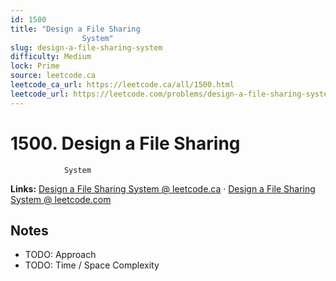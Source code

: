 ```yaml
--- 
id: 1500
title: "Design a File Sharing
                System"
slug: design-a-file-sharing-system
difficulty: Medium
lock: Prime
source: leetcode.ca
leetcode_ca_url: https://leetcode.ca/all/1500.html
leetcode_url: https://leetcode.com/problems/design-a-file-sharing-system/
---
```


# 1500. Design a File Sharing
                System

**Links:** [Design a File Sharing
                System @ leetcode.ca](https://leetcode.ca/all/1500.html) · [Design a File Sharing
                System @ leetcode.com](https://leetcode.com/problems/design-a-file-sharing-system/)

## Notes
- TODO: Approach
- TODO: Time / Space Complexity
